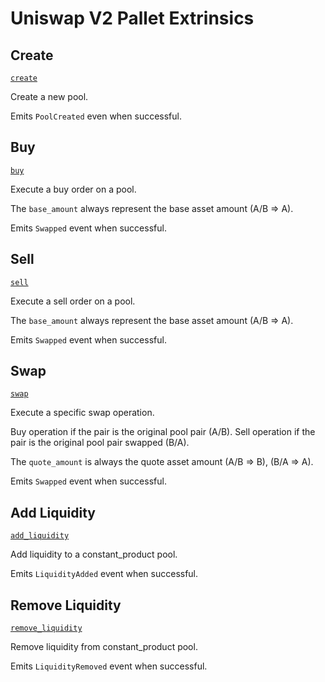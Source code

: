 <!-- AUTOMATICALLY GENERATED -->
<!-- Generated at 2022-04-22T18:59:06.84606063Z -->

# Uniswap V2 Pallet Extrinsics

## Create

[`create`](https://dali.devnets.composablefinance.ninja/doc/pallet_uniswap_v2/pallet/enum.Call.html#variant.create)

Create a new pool.

Emits `PoolCreated` even when successful.

## Buy

[`buy`](https://dali.devnets.composablefinance.ninja/doc/pallet_uniswap_v2/pallet/enum.Call.html#variant.buy)

Execute a buy order on a pool.

The `base_amount` always represent the base asset amount (A/B => A).

Emits `Swapped` event when successful.

## Sell

[`sell`](https://dali.devnets.composablefinance.ninja/doc/pallet_uniswap_v2/pallet/enum.Call.html#variant.sell)

Execute a sell order on a pool.

The `base_amount` always represent the base asset amount (A/B => A).

Emits `Swapped` event when successful.

## Swap

[`swap`](https://dali.devnets.composablefinance.ninja/doc/pallet_uniswap_v2/pallet/enum.Call.html#variant.swap)

Execute a specific swap operation.

Buy operation if the pair is the original pool pair (A/B).
Sell operation if the pair is the original pool pair swapped (B/A).

The `quote_amount` is always the quote asset amount (A/B => B), (B/A => A).

Emits `Swapped` event when successful.

## Add Liquidity

[`add_liquidity`](https://dali.devnets.composablefinance.ninja/doc/pallet_uniswap_v2/pallet/enum.Call.html#variant.add_liquidity)

Add liquidity to a constant_product pool.

Emits `LiquidityAdded` event when successful.

## Remove Liquidity

[`remove_liquidity`](https://dali.devnets.composablefinance.ninja/doc/pallet_uniswap_v2/pallet/enum.Call.html#variant.remove_liquidity)

Remove liquidity from constant_product pool.

Emits `LiquidityRemoved` event when successful.
